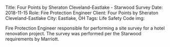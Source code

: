 Title: Four Points by Sheraton Cleveland-Eastlake - Starwood Survey
Date: 2018-11-15
Role: Fire Protection Engineer
Client: Four Points by Sheraton Cleveland-Eastlake
City: Eastlake, OH
Tags: Life Safety Code
img: 

Fire Protection Engineer responsible for performing a site survey for a hotel renovation project. The survey was performed per the Starwood requirements by Marriott.
